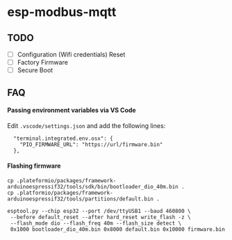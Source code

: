 # esp-modbus-mqtt

## TODO
- [ ] Configuration (Wifi credentials) Reset
- [ ] Factory Firmware
- [ ] Secure Boot

## FAQ
#### Passing environment variables via VS Code
Edit `.vscode/settings.json` and add the following lines:
```
  "terminal.integrated.env.osx": {
    "PIO_FIRMWARE_URL": "https://url/firmware.bin"
  },
```

#### Flashing firmware
```
cp .plateformio/packages/framework-arduinoespressif32/tools/sdk/bin/bootloader_dio_40m.bin .
cp .platformio/packages/framework-arduinoespressif32/tools/partitions/default.bin .

esptool.py --chip esp32 --port /dev/ttyUSB1 --baud 460800 \
 --before default_reset --after hard_reset write_flash -z \
 --flash_mode dio --flash_freq 40m --flash_size detect \
 0x1000 bootloader_dio_40m.bin 0x8000 default.bin 0x10000 firmware.bin
```
